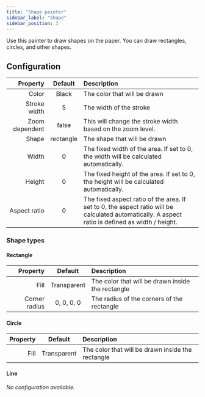 ```yaml
---
title: "Shape painter"
sidebar_label: "Shape"
sidebar_position: 3
---
```



Use this painter to draw shapes on the paper.
You can draw rectangles, circles, and other shapes.

## Configuration

|       Property |  Default  | Description                                                                                                                                      |
| -------------: | :-------: | :----------------------------------------------------------------------------------------------------------------------------------------------- |
|          Color |   Black   | The color that will be drawn                                                                                                                     |
|   Stroke width |     5     | The width of the stroke                                                                                                                          |
| Zoom dependent |   false   | This will change the stroke width based on the zoom level.                                                                                       |
|          Shape | rectangle | The shape that will be drawn                                                                                                                     |
|          Width |     0     | The fixed width of the area. If set to 0, the width will be calculated automatically.                                                            |
|         Height |     0     | The fixed height of the area. If set to 0, the height will be calculated automatically.                                                          |
|   Aspect ratio |     0     | The fixed aspect ratio of the area. If set to 0, the aspect ratio will be calculated automatically. A aspect ratio is defined as width / height. |

### Shape types

#### Rectangle

|      Property |   Default   | Description                                       |
| ------------: | :---------: | :------------------------------------------------ |
|          Fill | Transparent | The color that will be drawn inside the rectangle |
| Corner radius | 0, 0, 0, 0  | The radius of the corners of the rectangle        |

#### Circle

| Property |   Default   | Description                                       |
| -------: | :---------: | :------------------------------------------------ |
|     Fill | Transparent | The color that will be drawn inside the rectangle |

#### Line

*No configuration available.*
